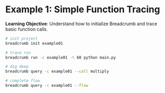 # Example 1: Simple Function Tracing

**Learning Objective**: Understand how to initialize Breadcrumb and trace basic function calls.

```bash
# init project
breadcrumb init example01

# trace run
breadcrumb run -c example01 -t 60 python main.py

# dig deep
breadcrumb query -c example01 --call multiply

# complete flow
breadcrumb query -c example01 --flow
